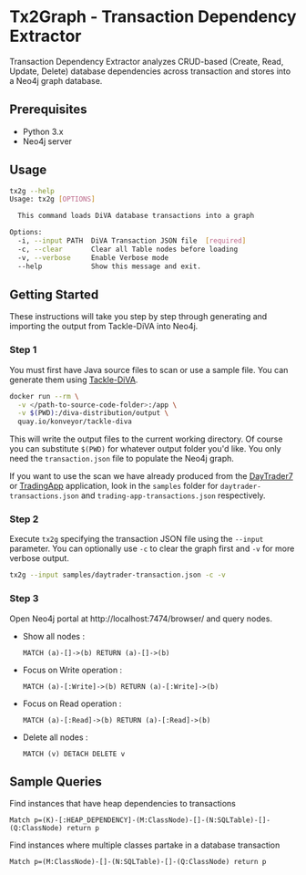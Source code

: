 # Tx2Graph - Transaction Dependency Extractor

Transaction Dependency Extractor analyzes CRUD-based (Create, Read, Update, Delete) database dependencies across transaction and stores into a Neo4j graph database.

## Prerequisites

- Python 3.x
- Neo4j server

## Usage

```bash
tx2g --help
Usage: tx2g [OPTIONS]

  This command loads DiVA database transactions into a graph

Options:
  -i, --input PATH  DiVA Transaction JSON file  [required]
  -c, --clear       Clear all Table nodes before loading
  -v, --verbose     Enable Verbose mode
  --help            Show this message and exit.
```

## Getting Started

These instructions will take you step by step through generating and importing the output from Tackle-DiVA into Neo4j.

### Step 1

You must first have Java source files to scan or use a sample file. You can generate them using [Tackle-DiVA](https://github.com/konveyor/tackle-diva).

```bash
docker run --rm \
  -v </path-to-source-code-folder>:/app \
  -v $(PWD):/diva-distribution/output \
  quay.io/konveyor/tackle-diva
```

This will write the output files to the current working directory. Of course you can substitute `$(PWD)` for whatever output folder you'd like. You only need the `transaction.json` file to populate the Neo4j graph.

If you want to use the scan we have already produced from the [DayTrader7](https://github.com/WASdev/sample.daytrader7) or [TradingApp](https://github.com/saud-aslam/trading-app) application, look in the `samples` folder for `daytrader-transactions.json` and `trading-app-transactions.json` respectively.

### Step 2

Execute `tx2g` specifying the transaction JSON file using the `--input` parameter. You can optionally use `-c` to clear the graph first and `-v` for more verbose output.

```bash
tx2g --input samples/daytrader-transaction.json -c -v
```

### Step 3

Open Neo4j portal at http://localhost:7474/browser/ and query nodes.

- Show all nodes :

  ```cypher
  MATCH (a)-[]->(b) RETURN (a)-[]->(b)
  ```

- Focus on Write operation :

  ```cypher
  MATCH (a)-[:Write]->(b) RETURN (a)-[:Write]->(b)
  ```

- Focus on Read operation :

  ```cypher
  MATCH (a)-[:Read]->(b) RETURN (a)-[:Read]->(b)
  ```
  
- Delete all nodes :

  ```cypher
  MATCH (v) DETACH DELETE v
  ```
  
## Sample Queries

Find instances that have heap dependencies to transactions

```cypher
Match p=(K)-[:HEAP_DEPENDENCY]-(M:ClassNode)-[]-(N:SQLTable)-[]-(Q:ClassNode) return p
```

Find instances where multiple classes partake in a database transaction

```cypher
Match p=(M:ClassNode)-[]-(N:SQLTable)-[]-(Q:ClassNode) return p
```

